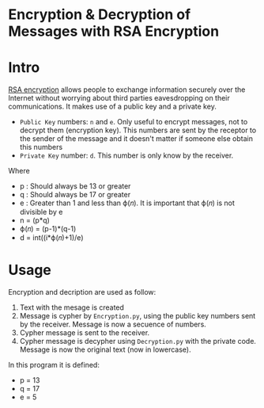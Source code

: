 # Encryption & Decryption of Messages with RSA Encryption

# Intro

[RSA encryption](https://brilliant.org/wiki/rsa-encryption/) allows people to exchange information securely over the Internet without worrying about third parties eavesdropping on their communications. It makes use of a public key and a private key.

* `Public Key` numbers: `n` and `e`. Only useful to encrypt messages, not to decrypt them (encryption key). This numbers are sent by the receptor to the sender of the message and it doesn't matter if someone else obtain this numbers
* `Private Key` number: `d`. This number is only know by the receiver.

Where
- p : Should always be 13 or greater
- q : Should always be 17 or greater
- e : Greater than 1 and less than ϕ(𝑛). It is important that ϕ(𝑛) is not divisible by e
- n = (p*q)
- ϕ(𝑛) = (p-1)*(q-1)
- d = int((i*ϕ(𝑛)+1)/e)

# Usage 
Encryption and decription are used as follow:
1. Text with the mesage is created
2. Message is cypher by `Encryption.py`, using the public key numbers sent by the receiver. Message is now a secuence of numbers.
3. Cypher message is sent to the receiver.
4. Cypher message is decypher using `Decryption.py` with the private code. Message is now the original text (now in lowercase).

In this program it is defined:
- p = 13
- q = 17
- e = 5

